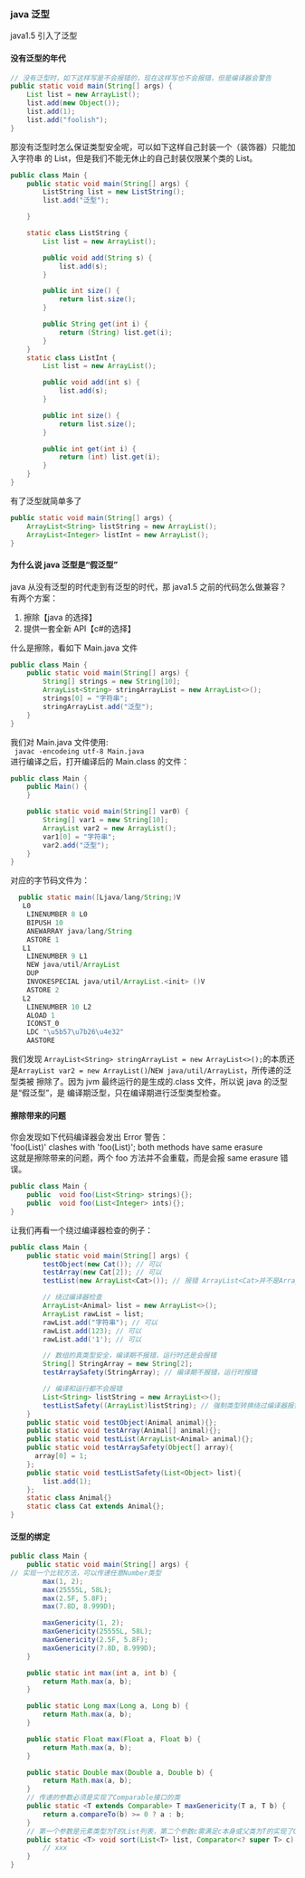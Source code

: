 ### java 泛型

java1.5 引入了泛型

#### 没有泛型的年代

```java
// 没有泛型时，如下这样写是不会报错的，现在这样写也不会报错，但是编译器会警告
public static void main(String[] args) {
    List list = new ArrayList();
    list.add(new Object());
    list.add(1);
    list.add("foolish");
}
```

那没有泛型时怎么保证类型安全呢，可以如下这样自己封装一个（装饰器）只能加入字符串
的 List，但是我们不能无休止的自己封装仅限某个类的 List。

```java
public class Main {
    public static void main(String[] args) {
        ListString list = new ListString();
        list.add("泛型");

    }

    static class ListString {
        List list = new ArrayList();

        public void add(String s) {
            list.add(s);
        }

        public int size() {
            return list.size();
        }

        public String get(int i) {
            return (String) list.get(i);
        }
    }
    static class ListInt {
        List list = new ArrayList();

        public void add(int s) {
            list.add(s);
        }

        public int size() {
            return list.size();
        }

        public int get(int i) {
            return (int) list.get(i);
        }
    }
}
```

有了泛型就简单多了

```java
public static void main(String[] args) {
    ArrayList<String> listString = new ArrayList();
    ArrayList<Integer> listInt = new ArrayList();
}
```

#### 为什么说 java 泛型是“假泛型”

java 从没有泛型的时代走到有泛型的时代，那 java1.5 之前的代码怎么做兼容？  
有两个方案：

1. 擦除【java 的选择】
2. 提供一套全新 API【c#的选择】

什么是擦除，看如下 Main.java 文件

```java
public class Main {
    public static void main(String[] args) {
        String[] strings = new String[10];
        ArrayList<String> stringArrayList = new ArrayList<>();
        strings[0] = "字符串";
        stringArrayList.add("泛型");
    }
}
```

我们对 Main.java 文件使用:  
` javac -encodeing utf-8 Main.java`  
进行编译之后，打开编译后的 Main.class 的文件：

```java
public class Main {
    public Main() {
    }

    public static void main(String[] var0) {
        String[] var1 = new String[10];
        ArrayList var2 = new ArrayList();
        var1[0] = "字符串";
        var2.add("泛型");
    }
}
```

对应的字节码文件为：

```java
  public static main([Ljava/lang/String;)V
   L0
    LINENUMBER 8 L0
    BIPUSH 10
    ANEWARRAY java/lang/String
    ASTORE 1
   L1
    LINENUMBER 9 L1
    NEW java/util/ArrayList
    DUP
    INVOKESPECIAL java/util/ArrayList.<init> ()V
    ASTORE 2
   L2
    LINENUMBER 10 L2
    ALOAD 1
    ICONST_0
    LDC "\u5b57\u7b26\u4e32"
    AASTORE
```

我们发现 `ArrayList<String> stringArrayList = new ArrayList<>();`的本质还
是`ArrayList var2 = new ArrayList()`/`NEW java/util/ArrayList`，所传递的泛型类被
擦除了。因为 jvm 最终运行的是生成的.class 文件，所以说 java 的泛型是“假泛型”，是
编译期泛型，只在编译期进行泛型类型检查。

#### 擦除带来的问题

你会发现如下代码编译器会发出 Error 警告：  
'foo(List<String>)' clashes with 'foo(List<Integer>)'; both methods have same
erasure  
这就是擦除带来的问题，两个 foo 方法并不会重载，而是会报 same erasure 错误。

```java
public class Main {
    public  void foo(List<String> strings){};
    public  void foo(List<Integer> ints){};
}
```

让我们再看一个绕过编译器检查的例子：

```java
public class Main {
    public static void main(String[] args) {
        testObject(new Cat()); // 可以
        testArray(new Cat[2]); // 可以
        testList(new ArrayList<Cat>()); // 报错 ArrayList<Cat>并不是ArrayList<Animal>的子类

        // 绕过编译器检查
        ArrayList<Animal> list = new ArrayList<>();
        ArrayList rawList = list;
        rawList.add("字符串"); // 可以
        rawList.add(123); // 可以
        rawList.add('1'); // 可以

        // 数组的真类型安全，编译期不报错，运行时还是会报错
        String[] StringArray = new String[2];
        testArraySafety(StringArray); // 编译期不报错，运行时报错

        // 编译和运行都不会报错
        List<String> listString = new ArrayList<>();
        testListSafety((ArrayList)listString); // 强制类型转换绕过编译器报错，运行也不会报错
    }
    public static void testObject(Animal animal){};
    public static void testArray(Animal[] animal){};
    public static void testList(ArrayList<Animal> animal){};
    public static void testArraySafety(Object[] array){
      array[0] = 1;
    };
    public static void testListSafety(List<Object> list){
        list.add(1);
    };
    static class Animal{}
    static class Cat extends Animal{};
}
```

#### 泛型的绑定

```java
public class Main {
    public static void main(String[] args) {
// 实现一个比较方法，可以传递任意Number类型
        max(1, 2);
        max(25555L, 58L);
        max(2.5F, 5.8F);
        max(7.8D, 8.999D);

        maxGenericity(1, 2);
        maxGenericity(25555L, 58L);
        maxGenericity(2.5F, 5.8F);
        maxGenericity(7.8D, 8.999D);
    }

    public static int max(int a, int b) {
        return Math.max(a, b);
    }

    public static Long max(Long a, Long b) {
        return Math.max(a, b);
    }

    public static Float max(Float a, Float b) {
        return Math.max(a, b);
    }

    public static Double max(Double a, Double b) {
        return Math.max(a, b);
    }
    // 传递的参数必须是实现了Comparable接口的类
    public static <T extends Comparable> T maxGenericity(T a, T b) {
        return a.compareTo(b) >= 0 ? a : b;
    }
    // 第一个参数是元素类型为T的List列表，第二个参数c需满足c本身或父类为T的实现了Comparator的类
    public static <T> void sort(List<T> list, Comparator<? super T> c) {
        // xxx
    }
}
```
